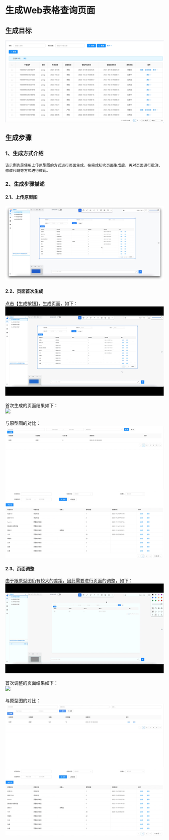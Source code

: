 # 生成Web表格查询页面

## 生成目标

![](./assets/examples/Web/请假流程查询表格.jpeg)

## 生成步骤

### 1、生成方式介绍
    该示例先是使用上传原型图的方式进行页面生成，在完成初次页面生成后，再对页面进行批注、修改代码等方式进行微调。
### 2、生成步骤描述
#### 2.1、上传原型图
![](./assets/examples/Web/webcrud-1.jpg)
#### 2.2、页面首次生成

点击【生成按钮】，生成页面，如下：
![](./assets/examples/Web/webcrud-4.gif)
<br><br>
首次生成的页面结果如下：
<br><image width=auto height=auto src="./assets/examples/Web/webcrud-2.jpg"/>
<br><br>
与原型图的对比：
![](./assets/examples/Web/webcrud-3.png)

#### 2.3、页面调整

由于跟原型图仍有较大的差距，因此需要进行页面的调整，如下：
![](./assets/examples/Web/webcrud-6.gif)
<br><br>
首次调整的页面结果如下：
<br><image width=auto height=auto src="./assets/examples/Web/webcrud-5.jpg"/>
<br><br>
与原型图的对比：
![](./assets/examples/Web/webcrud-7.png)